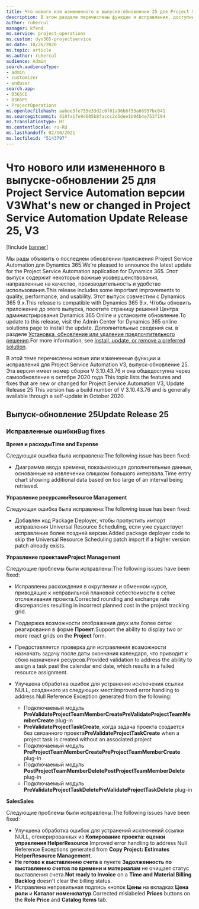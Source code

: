 ```yaml
---
title: Что нового или измененного в выпуске-обновлении 25 для Project Service Automation версии V3
description: В этом разделе перечислены функции и исправления, доступные в выпуске-обновлении 25 для Project Service Automation версии V3.
author: ruhercul
manager: kfend
ms.service: project-operations
ms.custom: dyn365-projectservice
ms.date: 10/26/2020
ms.topic: article
ms.author: ruhercul
audience: Admin
search.audienceType:
- admin
- customizer
- enduser
search.app:
- D365CE
- D365PS
- ProjectOperations
ms.openlocfilehash: aabee3fe755e33d2c0f01a96b6f53a68957bc041
ms.sourcegitcommit: 418fa1fe9d605b8faccc2d5dee1b04b4e753f194
ms.translationtype: HT
ms.contentlocale: ru-RU
ms.lasthandoff: 02/10/2021
ms.locfileid: "5143797"
---
```

# <a name="whats-new-or-changed-in-project-service-automation-update-release-25-v3"></a><span data-ttu-id="77ba2-103">Что нового или измененного в выпуске-обновлении 25 для Project Service Automation версии V3</span><span class="sxs-lookup"><span data-stu-id="77ba2-103">What's new or changed in Project Service Automation Update Release 25, V3</span></span>

[!include [banner](../includes/psa-now-project-operations.md)]

<span data-ttu-id="77ba2-104">Мы рады объявить о последнем обновлении приложения Project Service Automation для Dynamics 365.</span><span class="sxs-lookup"><span data-stu-id="77ba2-104">We’re pleased to announce the latest update for the Project Service Automation application for Dynamics 365.</span></span> <span data-ttu-id="77ba2-105">Этот выпуск содержит некоторые важные усовершенствования, направленные на качество, производительность и удобство использования.</span><span class="sxs-lookup"><span data-stu-id="77ba2-105">This release includes some important improvements to quality, performance, and usability.</span></span> <span data-ttu-id="77ba2-106">Этот выпуск совместим с Dynamics 365 9.x.</span><span class="sxs-lookup"><span data-stu-id="77ba2-106">This release is compatible with Dynamics 365 9.x.</span></span> <span data-ttu-id="77ba2-107">Чтобы обновить приложение до этого выпуска, посетите страницу решений Центра администрирования Dynamics 365 Online и установите обновление.</span><span class="sxs-lookup"><span data-stu-id="77ba2-107">To update to this release, visit the Admin Center for Dynamics 365 online solutions page to install the update.</span></span> <span data-ttu-id="77ba2-108">Дополнительные сведения см. в разделе [Установка, обновление или удаление предпочтительного решения](https://docs.microsoft.com/power-platform/admin/install-remove-preferred-solution).</span><span class="sxs-lookup"><span data-stu-id="77ba2-108">For more information, see [Install, update, or remove a preferred solution](https://docs.microsoft.com/power-platform/admin/install-remove-preferred-solution).</span></span>

<span data-ttu-id="77ba2-109">В этой теме перечислены новые или измененные функции и исправления для Project Service Automation V3, выпуск-обновление 25. Эта версия имеет номер сборки V 3.10.43.76 и она общедоступна через самообновление в октябре 2020 года.</span><span class="sxs-lookup"><span data-stu-id="77ba2-109">This topic lists the features and fixes that are new or changed for Project Service Automation V3, Update Release 25 This version has a build number of V 3.10.43.76 and is generally available through a self-update in October 2020.</span></span>

## <a name="update-release-25"></a><span data-ttu-id="77ba2-110">Выпуск-обновление 25</span><span class="sxs-lookup"><span data-stu-id="77ba2-110">Update Release 25</span></span>

### <a name="bug-fixes"></a><span data-ttu-id="77ba2-111">Исправленные ошибки</span><span class="sxs-lookup"><span data-stu-id="77ba2-111">Bug fixes</span></span>

<span data-ttu-id="77ba2-112">**Время и расходы**</span><span class="sxs-lookup"><span data-stu-id="77ba2-112">**Time and Expense**</span></span>

<span data-ttu-id="77ba2-113">Следующая ошибка была исправлена:</span><span class="sxs-lookup"><span data-stu-id="77ba2-113">The following issue has been fixed:</span></span>

- <span data-ttu-id="77ba2-114">Диаграмма ввода времени, показывающая дополнительные данные, основанные на извлечении слишком большого интервала.</span><span class="sxs-lookup"><span data-stu-id="77ba2-114">Time entry chart showing additional data based on too large of an interval being retrieved.</span></span>

<span data-ttu-id="77ba2-115">**Управление ресурсами**</span><span class="sxs-lookup"><span data-stu-id="77ba2-115">**Resource Management**</span></span>

<span data-ttu-id="77ba2-116">Следующая ошибка была исправлена:</span><span class="sxs-lookup"><span data-stu-id="77ba2-116">The following issue has been fixed:</span></span>

- <span data-ttu-id="77ba2-117">Добавлен код Package Deployer, чтобы пропустить импорт исправления Universal Resource Scheduling, если уже существует исправление более поздней версии.</span><span class="sxs-lookup"><span data-stu-id="77ba2-117">Added package deployer code to skip the Universal Resource Scheduling patch import if a higher version patch already exists.</span></span>

<span data-ttu-id="77ba2-118">**Управление проектами**</span><span class="sxs-lookup"><span data-stu-id="77ba2-118">**Project Management**</span></span>

<span data-ttu-id="77ba2-119">Следующие проблемы были исправлены:</span><span class="sxs-lookup"><span data-stu-id="77ba2-119">The following issues have been fixed:</span></span>

- <span data-ttu-id="77ba2-120">Исправлены расхождения в округлении и обменном курсе, приводящие к неправильной плановой себестоимости в сетке отслеживания проекта.</span><span class="sxs-lookup"><span data-stu-id="77ba2-120">Corrected rounding and exchange rate discrepancies resulting in incorrect planned cost in the project tracking grid.</span></span>
- <span data-ttu-id="77ba2-121">Поддержка возможности отображения двух или более сеток реагирования в форме **Проект**.</span><span class="sxs-lookup"><span data-stu-id="77ba2-121">Support the ability to display two or more react grids on the **Project** form.</span></span>
- <span data-ttu-id="77ba2-122">Предоставляется проверка для исправления возможности назначать задачу после даты окончания календаря, что приводит к сбою назначения ресурсов.</span><span class="sxs-lookup"><span data-stu-id="77ba2-122">Provided validation to address the ability to assign a task past the calendar end date, which results in a failed resource assignment.</span></span>
- <span data-ttu-id="77ba2-123">Улучшена обработка ошибок для устранения исключения ссылки NULL, созданного из следующих мест:</span><span class="sxs-lookup"><span data-stu-id="77ba2-123">Improved error handling to address Null Reference Exception generated from the following:</span></span>

    - <span data-ttu-id="77ba2-124">Подключаемый модуль **PreValidateProjectTeamMemberCreate**</span><span class="sxs-lookup"><span data-stu-id="77ba2-124">**PreValidateProjectTeamMemberCreate** plug-in</span></span>
    - <span data-ttu-id="77ba2-125">**PreValidateProjectTaskCreate**, когда задача проекта создается без связанного проекта</span><span class="sxs-lookup"><span data-stu-id="77ba2-125">**PreValidateProjectTaskCreate** when a project task is created without an associated project</span></span>
    - <span data-ttu-id="77ba2-126">Подключаемый модуль **PreProjectTeamMemberCreate**</span><span class="sxs-lookup"><span data-stu-id="77ba2-126">**PreProjectTeamMemberCreate** plug-in</span></span>
    - <span data-ttu-id="77ba2-127">Подключаемый модуль **PostProjectTeamMemberDelete**</span><span class="sxs-lookup"><span data-stu-id="77ba2-127">**PostProjectTeamMemberDelete** plug-in</span></span>
    - <span data-ttu-id="77ba2-128">Подключаемый модуль **PreValidateProjectTaskDelete**</span><span class="sxs-lookup"><span data-stu-id="77ba2-128">**PreValidateProjectTaskDelete** plug-in</span></span>

<span data-ttu-id="77ba2-129">**Sales**</span><span class="sxs-lookup"><span data-stu-id="77ba2-129">**Sales**</span></span>

<span data-ttu-id="77ba2-130">Следующие проблемы были исправлены:</span><span class="sxs-lookup"><span data-stu-id="77ba2-130">The following issues have been fixed:</span></span>

- <span data-ttu-id="77ba2-131">Улучшена обработка ошибок для устранений исключений ссылки NULL, сгенерированных из **Копирование проекта: оценки управления HelperResource**.</span><span class="sxs-lookup"><span data-stu-id="77ba2-131">Improved error handling to address Null Reference Exceptions generated from **Copy Project: Estimates HelperResource Management**.</span></span>
- <span data-ttu-id="77ba2-132">**Не готово к выставлению счета** в пункте **Задолженность по выставлению счетов по времени и материалам** не очищает статус выставления счета.</span><span class="sxs-lookup"><span data-stu-id="77ba2-132">**Not ready to Invoice** on a **Time and Material Billing Backlog** doesn't clear the billing status.</span></span>
- <span data-ttu-id="77ba2-133">Исправлена неправильная подпись кнопок **Цены** на вкладках **Цена роли** и **Каталог номенклатур**.</span><span class="sxs-lookup"><span data-stu-id="77ba2-133">Corrected mislabeled **Prices** buttons on the **Role Price** and **Catalog Items** tab.</span></span>
